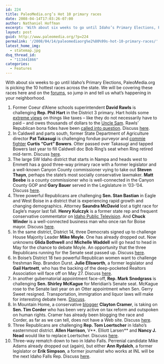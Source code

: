 ```yaml
---
id: 224
title: PaleoMedia.org’s Hot 10 primary races
date: 2008-04-14T17:03:26-07:00
author: Nathaniel Hoffman
excerpt: 'With about six weeks to go until Idaho’s Primary Elections, PaleoMedia.org is picking the 10 hottest races across the state. We will be covering these races here and on the <a href="http://www.paleomedia.org/forums">forums</a>, so jump in and tell us what’s happening in your neighborhood.'
layout: post
guid: http://www.paleomedia.org/?p=224
permalink: '/2008/04/14/paleomediaorg%e2%80%99s-hot-10-primary-races/'
latest_home_img:
  - statemap.jpg
dsq_thread_id:
  - "113441866"
categories:
  - Features
---
```

With about six weeks to go until Idaho’s Primary Elections, PaleoMedia.org is picking the 10 hottest races across the state. We will be covering these races here and on the [forums](http://www.paleomedia.org/forums), so jump in and tell us what’s happening in your neighborhood.

  1. Former Coeur d’Alene schools superintendent **David Rawls** is challenging **Rep. Phil Hart** in the District 3 primary. Hart holds some [extreme views](http://www.constitutionalincome.com/) on things like taxes – like they do not necessarily have to paid – and owes thousands of dollars to the [Uncle Sam](http://www.ktvb.com/news/localnews/stories/ktvbn-feb1608-hart_irs.cb3f730e.html). Rawls’ Republican bona fides have been [called into question](http://opencda.com/?p=303). Discuss [here](http://www.paleomedia.org/forums/forum.php?id=2). 
  2. In Caldwell and parts south, former State Department of Agriculture director **Pat Takasugi** is challenging fondue purveyor and [commie fighter](http://www.idahopress.com/?id=3123) **Curtis &#8220;Curt&#8221; Bowers**. Otter passed over Takasugi and tapped Bowers last year to fill Caldwell doc Bob Ring&#8217;s seat when Ring retired mid-term. Discuss [here](http://www.paleomedia.org/forums/forum.php?id=3).
  3. The large SW Idaho district that starts in Nampa and heads west to Emmett has a good three-way primary race with a former legislator and a well-known Canyon County commissioner vying to take out **Steven Thayn**, perhaps the state&#8217;s most socially conservative lawmaker. **Matt Beebe** is a county commissioner who is well-connected in the Canyon County GOP and **Gary Bauer** served in the Legislature in &#8217;03-&#8217;04. Discuss [here](http://www.paleomedia.org/forums/forum.php?id=4).
  4. Three powerful Republicans are challenging **Sen. Stan Bastian** in Eagle and West Boise in a district that is experiencing rapid growth and changing demographics. Attorney **Saundra McDavid** lost a tight race for Eagle&#8217;s mayor last fall. **Henry Kulczyk** is a former state rep and frequent conservative commentator on [Idaho Public Television](http://www.idahoptv.org/idreports/panelists.cfm). And **Chuck Winder** is a well-connected business man who once ran for Boise mayor. Discuss [here](http://www.paleomedia.org/forums/forum.php?id=5).
  5. In the same district, District 14, three Democrats signed up to challenge House Majority Leader **Mike Moyle**. One has already dropped out. Now unknowns **Glida Bothwell** and **Michelle Waddell** will go head to head in May for the chance to debate Moyle. An opportunity that the three Republicans running for the Senate seat passed up. Discuss [here](http://www.paleomedia.org/forums/forum.php?id=6).
  6. In Boise&#8217;s District 18 two powerful Republican women want to challenge freshman Rep. Brandon Durst. **Julie Ellsworth**, a former legislator and **Gail Hartnett**, who has the backing of the deep-pocketed Realtors Association will face off on May 27. Discuss [here](http://www.paleomedia.org/forums/forum.php?id=8).
  7. In another gubernatorial appointment face-off, **Rep. Mark Snodgrass** is challenging **Sen. Shirley McKague** for Meridian&#8217;s Senate seat. McKague rose to the Senate last year on an Otter appointment when Sen. Gerry Sweet resigned. Transportation, immigration and liquor laws will make for interesting debate here. [Discuss](http://www.paleomedia.org/forums/forum.php?id=9).
  8. In Mountain Home, a conservative [blogger](http://www.claytoncramer.com/weblog/blogger.html) **Clayton Cramer**, is taking on **Sen. Tim Corder** who has been very active on tax reform and outspoken on human rights. Cramer has already been blogging the race and Corder, as far as we can tell, does not have a Web site. Discuss [here](http://www.paleomedia.org/forums/forum.php?id=10).
  9. Three Republicans are challenging **Rep. Tom Loertscher** in Idaho&#8217;s easternmost district. **Allen Harrison**, V**. Elliott Larsen** and **Nancy J. Nead** would like to replace Loertscher. Discuss [here](http://www.paleomedia.org/forums/forum.php?id=13). 
 10. Three-way rematch down to two in Idaho Falls. Perrenial candidate Mike Adams already dropped out (again), but either **Ann Rydalch**, a former legislator or **Erik Simpson**, a former journalist who works at INL will be the next Idaho Falls Rep. Discuss [here](http://www.paleomedia.org/forums/forum.php?id=11).